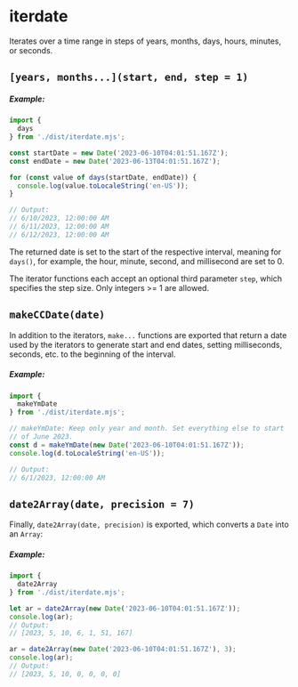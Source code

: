 # iterdate

Iterates over a time range in steps of years, months, days, hours, minutes, or
seconds.

## `[years, months...](start, end, step = 1)`

##### Example:

```js
import {
  days
} from './dist/iterdate.mjs';

const startDate = new Date('2023-06-10T04:01:51.167Z');
const endDate = new Date('2023-06-13T04:01:51.167Z');

for (const value of days(startDate, endDate)) {
  console.log(value.toLocaleString('en-US'));
}

// Output:
// 6/10/2023, 12:00:00 AM
// 6/11/2023, 12:00:00 AM
// 6/12/2023, 12:00:00 AM
```

The returned date is set to the start of the respective interval, meaning for
`days()`, for example, the hour, minute, second, and millisecond are set to 0.

The iterator functions each accept an optional third parameter `step`, which
specifies the step size. Only integers >= 1 are allowed.

## `makeCCDate(date)`

In addition to the iterators, `make...` functions are exported that return a date
used by the iterators to generate start and end dates, setting milliseconds,
seconds, etc. to the beginning of the interval.

##### Example:

```js
import {
  makeYmDate
} from './dist/iterdate.mjs';

// makeYmDate: Keep only year and month. Set everything else to start
// of June 2023.
const d = makeYmDate(new Date('2023-06-10T04:01:51.167Z'));
console.log(d.toLocaleString('en-US'));

// Output:
// 6/1/2023, 12:00:00 AM
```

## `date2Array(date, precision = 7)`

Finally, `date2Array(date, precision)` is exported, which converts a `Date` into
an `Array`:

##### Example:

```js
import {
  date2Array
} from './dist/iterdate.mjs';

let ar = date2Array(new Date('2023-06-10T04:01:51.167Z'));
console.log(ar);
// Output:
// [2023, 5, 10, 6, 1, 51, 167]

ar = date2Array(new Date('2023-06-10T04:01:51.167Z'), 3);
console.log(ar);
// Output:
// [2023, 5, 10, 0, 0, 0, 0]
```

